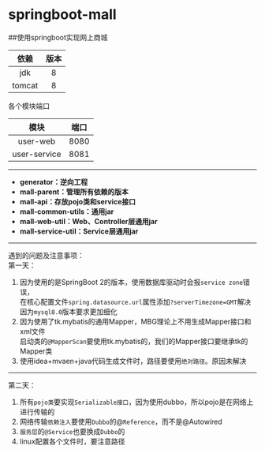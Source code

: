 # springboot-mall
##使用springboot实现网上商城

|    依赖    |   版本   |
|:----------:|  :----:  |
|jdk    |   8   |  
|tomcat|   8   |

各个模块端口

|     模块   |   端口   |
|:----------:|  :----:  |
|user-web    |   8080   |  
|user-service|   8081   |

----------
- **generator：逆向工程**
- **mall-parent：管理所有依赖的版本**
- **mall-api：存放pojo类和service接口**    
- **mall-common-utils：通用jar**
- **mall-web-util：Web、Controller层通用jar**
- **mall-service-util：Service层通用jar**

----------
遇到的问题及注意事项：            
第一天：    
1. 因为使用的是SpringBoot 2的版本，使用数据库驱动时会报`service zone`错误，   
   在核心配置文件`spring.datasource.url`属性添加`?serverTimezone=GMT`解决  
   因为`mysql8.0`版本要求更加细化      
2. 因为使用了tk.mybatis的通用Mapper，MBG理论上不用生成Mapper接口和xml文件   
   启动类的`@MapperScan`要使用tk.mybatis的，我们的Mapper接口要继承tk的Mapper<Class>类     
3. 使用idea+mvaen+java代码生成文件时，路径要使用`绝对路径`。原因未解决  

----------
第二天：
1. 所有`pojo类`要实现`Serializable接口`，因为使用dubbo，所以pojo是在网络上进行传输的  
2. 网络传输`依赖注入`要使用`Dubbo`的@`Reference`，而不是@Autowired
3. `服务层`的`@Service`也要换成`Dubbo`的
4. linux配置各个文件时，要注意路径